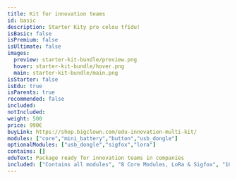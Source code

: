```yaml
---
title: Kit for innovation teams
id: basic
description: Starter Kity pro celou třídu!
isBasic: false
isPremium: false
isUltimate: false
images:
  preview: starter-kit-bundle/preview.png
  hover: starter-kit-bundle/hover.png
  main: starter-kit-bundle/main.png
isStarter: false
isEdu: true
isParents: true
recommended: false
included:
notIncluded:
weight: 500
price: 990€
buyLink: https://shop.bigclown.com/edu-innovation-multi-kit/
modules: ["core","mini_battery","button","usb_dongle"]
optionalModules: ["usb_dongle","sigfox","lora"]
contains: []
eduText: Package ready for innovation teams in companies
included: ["Contains all modules", "8 Core Modules, LoRa & Sigfox", "100 day risk-free trial","Free 2-hour webinar","3-year Warranty"]
---
```

